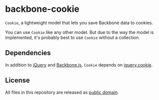 backbone-cookie
===============
`Cookie`, a lightweight model that lets you save Backbone data to
cookies.

You can use `Cookie` like any other model. But due to the way the model is
implemented, it's probably best to use `Cookie` without a collection.

Dependencies
------------
In addition to [jQuery](http://jquery.com) and [Backbone.js](http://backbonejs.org),
`Cookie` depends on [jquery.cookie](https://github.com/carhartl/jquery-cookie).

License
-------
All files in this repository are released as [public domain](http://creativecommons.org/publicdomain/zero/1.0).
